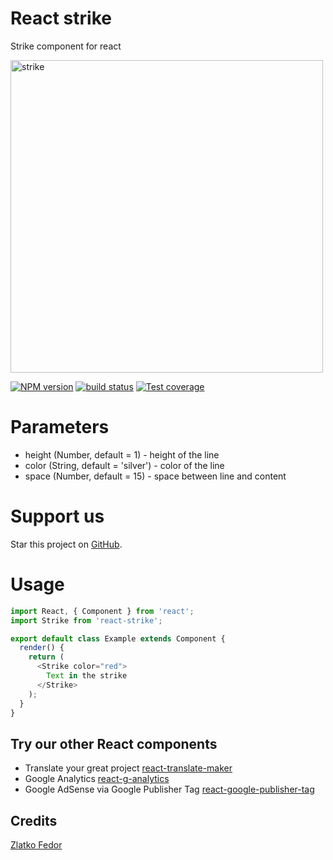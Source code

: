 # React strike

Strike component for react

<img src="https://dl.dropboxusercontent.com/s/xl4dftkwyczccgh/strike.png" alt="strike" width="500px" />

[![NPM version][npm-image]][npm-url]
[![build status][travis-image]][travis-url]
[![Test coverage][coveralls-image]][coveralls-url]

[npm-image]: https://img.shields.io/npm/v/react-strike.svg?style=flat-square
[npm-url]: https://www.npmjs.com/react-strike
[travis-image]: https://img.shields.io/travis/seeden/react-strike/master.svg?style=flat-square
[travis-url]: https://travis-ci.org/seeden/react-strike
[coveralls-image]: https://img.shields.io/coveralls/seeden/react-strike/master.svg?style=flat-square
[coveralls-url]: https://coveralls.io/r/seeden/react-strike?branch=master
[github-url]: https://github.com/seeden/react-strike

# Parameters

- height (Number, default = 1) - height of the line
- color (String, default = 'silver') - color of the line
- space (Number, default = 15) - space between line and content

# Support us

Star this project on [GitHub][github-url].

# Usage

```js
import React, { Component } from 'react';
import Strike from 'react-strike';

export default class Example extends Component {
  render() {
    return (
      <Strike color="red">
        Text in the strike
      </Strike>
    );
  }
}
```

## Try our other React components

 - Translate your great project [react-translate-maker](https://github.com/CherrySoftware/react-translate-maker)
 - Google Analytics [react-g-analytics](https://github.com/seeden/react-g-analytics)
 - Google AdSense via Google Publisher Tag [react-google-publisher-tag](https://github.com/seeden/react-google-publisher-tag)

## Credits

[Zlatko Fedor](http://github.com/seeden)
